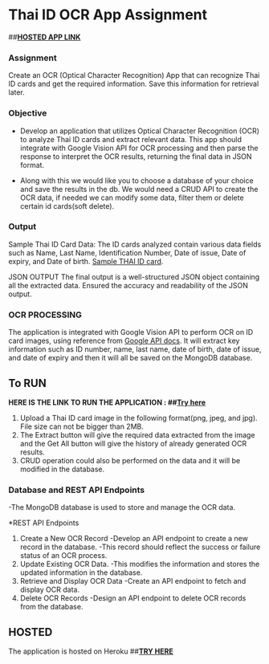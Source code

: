 # **Thai ID OCR App Assignment** 
##**[HOSTED APP LINK](https://qoala-ocr-36fc8f9bf3bf.herokuapp.com/)**
### Assignment
Create an OCR (Optical Character Recognition) App that can recognize Thai ID cards and get the required information. Save this information for retrieval later.

### Objective
- Develop an application that utilizes Optical Character Recognition (OCR) to analyze Thai ID cards and extract relevant data. This app should integrate with Google Vision API for OCR processing and then parse the response to interpret the OCR results, returning the final data in JSON format.
* Along with this we would like you to choose a database of your choice and save the results in the db. We would need a CRUD API to create the OCR data, if needed we can modify some data, filter them or delete certain id cards(soft delete).

### Output
Sample Thai ID Card Data:
The ID cards analyzed contain various data fields such as Name, Last Name, Identification Number, Date of issue, Date of expiry, and Date of birth.
[Sample THAI ID card](https://pbs.twimg.com/media/FkcR718VEAAMEtL.jpg:large). 

JSON OUTPUT
The final output is a well-structured JSON object containing all the extracted data.
Ensured the accuracy and readability of the JSON output.
 
### OCR PROCESSING
The application is integrated with Google Vision API to perform OCR on ID card images, using reference from [Google API docs](https://cloud.google.com/vision/docs/ocr#optical_character_recognition_ocr). It will extract key information such as ID number, name, last name, date of birth, date of issue, and date of expiry and then it will all be saved on the MongoDB database.

## To RUN
**HERE IS THE LINK TO RUN THE APPLICATION : ##[Try here]( https://qoala-ocr-36fc8f9bf3bf.herokuapp.com/)**
1. Upload a Thai ID card image in the following format(png, jpeg, and jpg). File size can not be bigger than 2MB.
2. The Extract button will give the required data extracted from the image and the Get All button will give the history of already generated OCR results.
3. CRUD operation could also be performed on the data and it will be modified in the database.

### Database and REST API Endpoints
-The MongoDB database is used to store and manage the OCR data.

*REST API Endpoints
1. Create a New OCR Record
   -Develop an API endpoint to create a new record in the database.
   -This record should reflect the success or failure status of an OCR process.
2. Update Existing OCR Data.
   -This modifies the information and stores the updated information in the database.
3. Retrieve and Display OCR Data
   -Create an API endpoint to fetch and display OCR data.
4. Delete OCR Records
   -Design an API endpoint to delete OCR records from the database.

## **HOSTED**
The application is hosted on Heroku ##**[TRY HERE](https://qoala-ocr-36fc8f9bf3bf.herokuapp.com/)**

